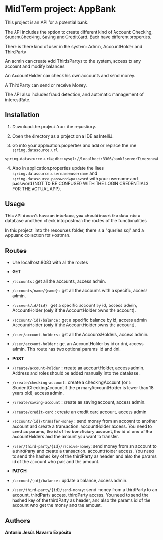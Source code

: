 # MidTerm project: AppBank

This project is an API for a potential bank.

The API includes the option to create different kind of Account: Checking, StudentChecking, Saving and CreditCard.
Each have different properties.

There is there kind of user in the system: Admin, AccountHolder and ThirdParty

An admin can create Add ThirdsPartys to the system, access to any account and modify balances.

An AccountHolder can check his own accounts and send money.

A ThirdParty can send or receive Money.

The API also includes fraud detection, and automatic management of interestRate.

## Installation

1. Download the project from the repository.

2. Open the directory as a project on a IDE as IntelliJ.

3. Go into your application.properties and add or replace the line `spring.datasource.url`

```bash   
spring.datasource.url=jdbc:mysql://localhost:3306/bank?serverTimezone=UTC
```

4. Also in application.properties update the lines
   `spring.datasource.username=username` and `spring.datasource.password=password` with your username and password (NOT TO BE CONFUSED WITH THE LOGIN CREDENTIALS FOR THE ACTUAL APP).
   
## Usage

This API doesn't have an interface, you should insert the data into a database and then check into postman the routes of
the functionalities. 

In this project, into the resources folder, there is a "queries.sql" and a AppBank collection for Postman.

## Routes

- Use localhost:8080 with all the routes


- **GET**

- `/accounts` : get all the accounts, access admin.
- `/accounts/name/{name}` : get all the accounts with a specific, access admin.
- `/account/id/{id}` : get a specific account by id, access admin, AccountHolder (only if the AccountHolder owns the account).
- `/account/{id}/balance` : get a specific balance by id, access admin, AccountHolder (only if the AccountHolder owns the account).
- `/user/account-holders` : get all the AccountsHolders, access admin.
- `/user/account-holder` : get an AccountHolder by id or dni, access admin. This route has two optional params, id and dni.


- **POST**

- `/create/account-holder` : create an accountHolder, access admin. Address and roles should be added manually into the database.
- `/create/checking-account` : create a checkingAccount (or a StudentCheckingAccount if the primaryAccountHolder is lower than 18 years old), access admin.
- `/create/saving-account` : create an saving account, access admin.
- `/create/credit-card` : create an credit card account, access admin.
- `/account/{id}/transfer-money` : send money from an account to another account and create a transaction. accountHolder access. You need to send as params, the id of the beneficiary account, the id of one of the accountHolders and the amount you want to transfer.
- `/user/third-party/{íd}/receive-money`: send money from an account to a thirdParty and create a transaction. accountHolder access. You need to send the hashed key of the thirdParty as header, and also the params id of the account who pais and the amount.


- **PATCH**

- `/account/{id}/balance` : update a balance, access admin.
- `/user/third-party/{id}/send-money`: send money from a thirdParty to an account. thirdParty access. thirdParty access. You need to send the hashed key of the thirdParty as header, and also the params id of the account who get the money and the amount.


## Authors

**Antonio Jesús Navarro Expósito**
